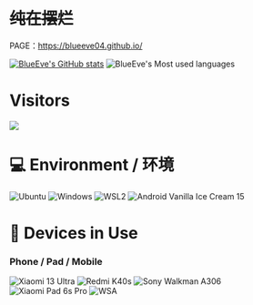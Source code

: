 # ~~**纯在摆烂**~~
PAGE：https://blueeve04.github.io/



[![BlueEve's GitHub stats](https://github-readme-stats.vercel.app/api?username=BlueEve04)](https://github.com/anuraghazra/github-readme-stats)
![BlueEve's Most used languages](https://github-readme-stats.vercel.app/api/top-langs/?username=BlueEve04&layout=compact&hide_border=true&langs_count=10)

# Visitors

![](https://count.getloli.com/@BlueEve04?name=BlueEve04&theme=original-new&padding=6&offset=0&align=top&scale=1.5&pixelated=1&darkmode=auto)

# 💻 Environment / 环境

![Ubuntu](https://img.shields.io/badge/Ubuntu%2024%2e04%20LTS-DD4814?style=flat-square&logo=ubuntu&logoColor=ffffff)
![Windows](https://img.shields.io/badge/Windows%2011%20Pro%2024H2-00BBFF?style=flat-square&logo=Windows&logoColor=ffffff)
![WSL2](https://img.shields.io/badge/WSL2%20Ubuntu%2024%2e04%20LTS-DD4814?style=flat-square&logo=ubuntu&logoColor=ffffff)
![Android Vanilla Ice Cream 15](https://img.shields.io/badge/Android%20Vanilla%20Ice%20Cream%2015-3DDC84?style=flat-square&logo=android&logoColor=ffffff)

# 📱 Devices in Use

### Phone / Pad / Mobile

![Xiaomi 13 Ultra](https://img.shields.io/badge/Xiaomi%2013%20Ultra-FD4900?style=flat-square&logo=xiaomi&logoColor=ffffff)
![Redmi K40s](https://img.shields.io/badge/Redmi%20K40s-FD4900?style=flat-square&logo=redmi&logoColor=ffffff)
![Sony Walkman A306](https://img.shields.io/badge/Sony%20Walkman%20A306-FD4900?style=flat-square&logo=sony&logoColor=ffffff)
![Xiaomi Pad 6s Pro](https://img.shields.io/badge/Xiaomi%20Pad%206S%20Pro-FD4900?style=flat-square&logo=xiaomi&logoColor=ffffff)
![WSA](https://img.shields.io/badge/Windows%20Subsystem%20For%20Android%2013-3DDC84?style=flat-square&logo=Android&logoColor=ffffff)
